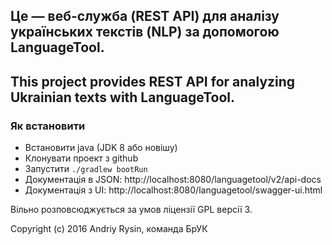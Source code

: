 ## Це — веб-служба (REST API) для аналізу українських текстів (NLP) за допомогою LanguageTool. ##

## This project provides REST API for analyzing Ukrainian texts with LanguageTool. ##


### Як встановити ###
* Встановити java (JDK 8 або новішу)
* Клонувати проект з github
* Запустити `./gradlew bootRun`
* Документація в JSON: http://localhost:8080/languagetool/v2/api-docs
* Документація з UI: http://localhost:8080/languagetool/swagger-ui.html

Вільно розповсюджується за умов ліцензії GPL версії 3.

Copyright (c) 2016 Andriy Rysin, команда БрУК

